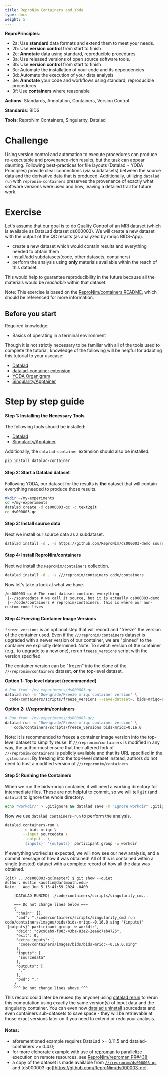 ```yaml
---
title: ReproNim Containers and Yoda
type: docs
weight: 5
---
```


**ReproPrinciples**:
 - 2a: Use **standard** data formats and extend them to meet your needs.
 - 2b: Use **version control** from start to finish
 - 2c: **Annotate** data using standard, reproducible procedures
 - 3a: Use released versions of open source software tools.
 - 3b: Use **version control** from start to finish
 - 3c: Automate the installation of your code and its dependencies
 - 3d: Automate the execution of your data analysis
 - 3e: **Annotate** your code and workflows using standard, reproducible procedures
 - 3f: Use **containers** where reasonable

**Actions**: Standards, Annotation, Containers, Version Control

**Standards**: BIDS

**Tools**: ReproNim Containers, Singularity, Datalad

# Challenge

Using version control and automation to execute procedures can produce re-executable and provenance-rich results, but the task can appear daunting.
Following best-practices for file layouts (Datalad + YODA Principles) provide clear connections (via subdatasets) between the source data and the derivative data that is produced.
Additionally, utilizing `datalad run` with `repronim-containers` preserves the provenance of exactly what software versions were used and how, leaving a detailed trail for future work.

# Exercise

Let's assume that our goal is to do Quality Control of an MRI dataset
(which is available as DataLad dataset ds000003). We will create a new
dataset with the output of the QC results (as analyzed by mriqc
BIDS-App).

- create a new dataset which would contain results and everything needed
    to obtain them
- install/add subdatasets(code, other datasets, containers)
- perform the analysis using **only** materials available within the reach of this dataset.

This would help to guarantee reproducibility in the future because all the
materials would be *reachable* within that dataset.

Note: This exercise is based on the [ReproNim/containers README](https://github.com/ReproNim/containers/), which should be referenced for more information.

## Before you start

Required knowledge:

 - Basics of operating in a terminal environment

Though it is not strictly necessary to be familiar with all of the tools used
to complete the tutorial, knowledge of the following will be helpful for adapting this tutorial to
your usecase:

- [Datalad](https://datalad.org)
- [datalad-container extension](http://docs.datalad.org/projects/container/en/latest/index.html)
- [YODA Organigram](https://github.com/myyoda/poster/blob/master/ohbm2018.pdf)
- [Singularity/Apptainer](https://apptainer.org/)

# Step by step guide

#### Step 1: Installing the Necessary Tools

The following tools should be installed:

- [Datalad](https://handbook.datalad.org/en/latest/intro/installation.html)
- [Singularity/Apptainer](https://apptainer.org/docs/admin/main/installation.html)

Additionally, the `datalad-container` extension should also be installed.

```bash
pip install datalad-container
```

#### Step 2: Start a Datalad dataset

Following YODA, our dataset for the results is **the** dataset that will contain everything needed to produce those results.

```bash
mkdir ~/my-experiments
cd ~/my-experiments
datalad create -d ds000003-qc -c text2git
cd ds000003-qc
```
#### Step 3: Install source data

Next we install our source data as a subdataset.

```bash
datalad install -d . -s https://github.com/ReproNim/ds000003-demo sourcedata
```

#### Step 4: Install ReproNim/containers

Next we install the `ReproNim/containers` collection.

```bash
datalad install -d . -s ///repronim/containers code/containers
```

Now let's take a look at what we have.

```
/ds000003-qc # The root dataset contains everything
 |--/sourcedata # we call it source, but it is actually ds000003-demo
 |--/code/containers # repronim/containers, this is where our non-custom code lives
```

#### Step 4: Freezing Container Image Versions

`freeze_versions` is an optional step that will record and "freeze" the
version of the container used. Even if the `///repronim/containers` dataset is
upgraded with a newer version of our container, we are "pinned" to the
container we explicitly determined. Note: To switch version of the container
(e.g., to upgrade to a new one), rerun `freeze_versions` script with the version
specified.

The container version can be "frozen" into the clone of the `///repronim/containers`
dataset, **or** the top-level dataset.


**Option 1: Top level dataset (recommended)**

```bash
# Run from ~/my-experiments/ds000003-qc
datalad run -m "Downgrade/Freeze mriqc container version" \
  code/containers/scripts/freeze_versions --save-dataset=. bids-mriqc=0.16.0
```

**Option 2: ///repronim/containers**

```bash
# Run from ~/my-experiments/ds000003-qc/
datalad run -m "Downgrade/Freeze mriqc container version" \
    code/containers/scripts/freeze_versions bids-mriqc=0.16.0
```

Note: It is recommended to freeze a container image version into the
top-level dataset to simplify reuse. If `///repronim/containers` is
modified in any way, the author must ensure that their altered fork of
`///repronim/containers` is publicly available and that its URL
specified in the `.gitmodules`. By freezing into the top-level dataset
instead, authors do not need to host a modified version of
`///reporonim/containers`.

#### Step 5: Running the Containers

When we run the bids-mriqc container, it will need a working directory
for intermediate files. These are not helpful to commit, so we will
tell `git` (and `datalad`) to ignore the whole directory.

```bash
echo "workdir/" > .gitignore && datalad save -m "Ignore workdir" .gitignore
```

Now we use `datalad containers-run` to perform the analysis.

```bash
datalad containers-run \
        -n bids-mriqc \
        --input sourcedata \
        --output . \
        '{inputs}' '{outputs}' participant group -w workdir
```

If everything worked as expected, we will now see our new analysis, and
a commit message of how it was obtained! All of this is contained within
a single (nested) dataset with a complete record of how all the data was
obtained.

```shell
(git) .../ds000003-qc[master] $ git show --quiet
Author: Austin <austin@dartmouth.edu>
Date:   Wed Jun 5 15:41:59 2024 -0400

    [DATALAD RUNCMD] ./code/containers/scripts/singularity_cm...

    === Do not change lines below ===
    {
     "chain": [],
     "cmd": "./code/containers/scripts/singularity_cmd run code/containers/images/bids/bids-mriqc--0.16.0.sing '{inputs}' '{outputs}' participant group -w workdir",
     "dsid": "c9c96ab9-f803-43ba-83e2-2eaec7ab4725",
     "exit": 0,
     "extra_inputs": [
      "code/containers/images/bids/bids-mriqc--0.16.0.sing"
     ],
     "inputs": [
      "sourcedata"
     ],
     "outputs": [
      "."
     ],
     "pwd": "."
    }
    ^^^ Do not change lines above ^^^
```

This record could later be reused (by anyone) using [datalad rerun] to rerun
this computation using exactly the same version(s) of input data and the
singularity container. You can even now [datalad uninstall] sourcedata and even containers
sub-datasets to save space - they will be retrievable at those exact versions later
on if you need to extend or redo your analysis.

#### Notes:

- aforementioned example requires DataLad >= 0.11.5 and datalad-containers >= 0.4.0;
- for more eleborate example with use of [reproman] to parallelize execution on
  remote resources, see [ReproNim/reproman PR#438](https://github.com/ReproNim/reproman/pull/438);
- a copy of the dataset is made available from [`///repronim/ds000003-qc`](http://datasets.datalad.org/?dir=/repronim/ds000003-qc)
  and [ds000003-qc][https://github.com/ReproNim/ds000003-qc].

[reproman]: http://reproman.repronim.org
[datalad rerun]: http://docs.datalad.org/projects/container/en/latest/generated/man/datalad-rerun.html
[datalad uninstall]: http://docs.datalad.org/projects/container/en/latest/generated/man/datalad-uninstall.html
